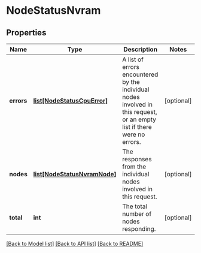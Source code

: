 # NodeStatusNvram

## Properties
Name | Type | Description | Notes
------------ | ------------- | ------------- | -------------
**errors** | [**list[NodeStatusCpuError]**](NodeStatusCpuError.md) | A list of errors encountered by the individual nodes involved in this request, or an empty list if there were no errors. | [optional] 
**nodes** | [**list[NodeStatusNvramNode]**](NodeStatusNvramNode.md) | The responses from the individual nodes involved in this request. | [optional] 
**total** | **int** | The total number of nodes responding. | [optional] 

[[Back to Model list]](../README.md#documentation-for-models) [[Back to API list]](../README.md#documentation-for-api-endpoints) [[Back to README]](../README.md)


